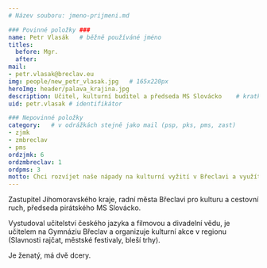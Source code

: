 ```yaml
---
# Název souboru: jmeno-prijmeni.md

### Povinné položky ###
name: Petr Vlasák  	# běžně používáné jméno
titles:
  before: Mgr.
  after:
mail:
- petr.vlasak@breclav.eu
img: people/new_petr_vlasak.jpg   # 165x220px
heroImg: header/palava_krajina.jpg
description: Učitel, kulturní buditel a předseda MS Slovácko 	# kratký popis, max 160 znaků
uid: petr.vlasak # identifikátor 

### Nepovinné položky
category: 	# v odrážkách stejně jako mail (psp, pks, pms, zast)
- zjmk
- zmbreclav
- pms
ordzjmk: 6
ordzmbreclav: 1
ordpms: 3
motto: Chci rozvíjet naše nápady na kulturní vyžití v Břeclavi a využít cestovní ruch z blízkého okolí ku prospěchu města. Chci, aby radnice důstojně podporovala kulturní spolky, organizace i jednotlivce ve všech městských částech. Chci obnovu břeclavských památek – hlavně zámku, z něhož se stala smutná kulisa kulturního a turistického dění ve městě.
---
```


Zastupitel Jihomoravského kraje, radní města Břeclavi pro kulturu a cestovní ruch, předseda pirátského MS Slovácko. 

Vystudoval učitelství českého jazyka a filmovou a divadelní vědu, je učitelem na Gymnáziu Břeclav a organizuje kulturní akce v regionu (Slavnosti rajčat, městské festivaly, bleší trhy). 

Je ženatý, má dvě dcery.
